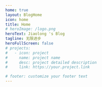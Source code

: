 ```yaml
---
home: true
layout: BlogHome
icon: home
title: Home
# heroImage: /logo.png
heroText: Jiaolong 's Blog
tagline: 无限进步
heroFullScreen: false
# projects:
#   - icon: project
#     name: project name
#     desc: project detailed description
#     link: https://your.project.link

# footer: customize your footer text
---
```

